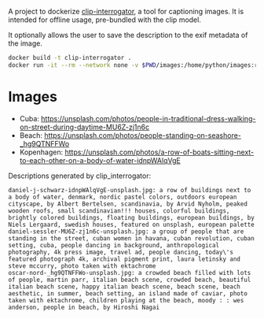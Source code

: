 A project to dockerize [clip-interrogator](https://github.com/pharmapsychotic/clip-interrogator), a tool for captioning images.
It is intended for offline usage, pre-bundled with the clip model.

It optionally allows the user to save the description to the exif metadata of the image.

```bash
docker build -t clip-interrogator .
docker run -it --rm --network none -v $PWD/images:/home/python/images:ro clip-interrogator "./images/**/*.*"
```

# Images

- Cuba: https://unsplash.com/photos/people-in-traditional-dress-walking-on-street-during-daytime-MU6Z-zj1n6c
- Beach: https://unsplash.com/photos/people-standing-on-seashore-_hg9QTNFFWo
- Kopenhagen: https://unsplash.com/photos/a-row-of-boats-sitting-next-to-each-other-on-a-body-of-water-idnpWAlqVgE

Descriptions generated by clip_interrogator:

```
daniel-j-schwarz-idnpWAlqVgE-unsplash.jpg: a row of buildings next to a body of water, denmark, nordic pastel colors, outdoors european cityscape, by Albert Bertelsen, scandinavia, by Arvid Nyholm, peaked wooden roofs, small scandinavian!!! houses, colorful buildings, brightly colored buildings, floating buildings, european buildings, by Niels Lergaard, swedish houses, featured on unsplash, european palette
daniel-sessler-MU6Z-zj1n6c-unsplash.jpg: a group of people that are standing in the street, cuban women in havana, cuban revolution, cuban setting, cuba, people dancing in background, anthropological photography, 4k press image, travel ad, people dancing, today\'s featured photograph 4k, archival pigment print, laura letinsky and steve mccurry, photo taken with ektachrome
oscar-nord-_hg9QTNFFWo-unsplash.jpg: a crowded beach filled with lots of people, martin parr, italian beach scene, crowded beach, beautiful italian beach scene, happy italian beach scene, beach scene, beach aesthetic, in summer, beach setting, an island made of caviar, photo taken with ektachrome, children playing at the beach, moody : : wes anderson, people in beach, by Hiroshi Nagai
```
